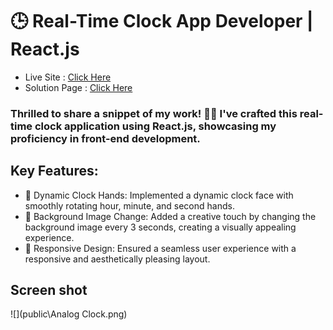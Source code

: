 # 🕒 Real-Time Clock App Developer | React.js

- Live Site : [Click Here]()
- Solution Page : [Click Here](https://github.com/sourabh-yalagod/Analog-Clock-React)


### Thrilled to share a snippet of my work! 👨‍💻 I've crafted this real-time clock application using React.js, showcasing my proficiency in front-end development.

## Key Features:

-    🔄 Dynamic Clock Hands: Implemented a dynamic clock face with smoothly rotating hour, minute, and second hands.
-    🌈 Background Image Change: Added a creative touch by changing the background image every 3 seconds, creating a visually appealing experience.
-    📐 Responsive Design: Ensured a seamless user experience with a responsive and aesthetically pleasing layout.

## Screen shot
![](public\Analog Clock.png)